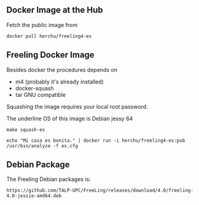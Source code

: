 

Docker Image at the Hub
------------

Fetch the public image from

    docker pull herchu/freeling4-es



Freeling Docker Image
---------------


Besides docker the procedures depends on
- m4 (probably it's already installed)
- docker-squash
- tar GNU compatible

Squashing the image requires your local root password.


The underline OS of this image is Debian jessy 64

    make squash-es

    echo "Mi casa es bonita." | docker run -i herchu/freeling4-es:pub /usr/bin/analyze -f es.cfg



Debian Package
--------------

The Freeling Debian packages is:

    https://github.com/TALP-UPC/FreeLing/releases/download/4.0/freeling-4.0-jessie-amd64.deb



